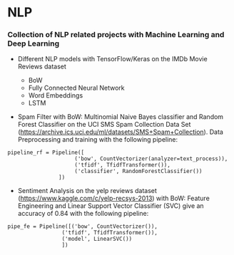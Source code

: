 # NLP
### Collection of NLP related projects with Machine Learning and Deep Learning

- Different NLP models with TensorFlow/Keras on the IMDb Movie Reviews dataset
  - BoW
  - Fully Connected Neural Network
  - Word Embeddings
  - LSTM

- Spam Filter with BoW: Multinomial Naive Bayes classifier and Random Forest Classifier on the UCI SMS Spam Collection Data Set (https://archive.ics.uci.edu/ml/datasets/SMS+Spam+Collection). Data Preprocessing and training with the following pipeline:

```
pipeline_rf = Pipeline([
                     ('bow', CountVectorizer(analyzer=text_process)),
                     ('tfidf', TfidfTransformer()),
                     ('classifier', RandomForestClassifier())
                ])
```


- Sentiment Analysis on the yelp reviews dataset (https://www.kaggle.com/c/yelp-recsys-2013) with BoW: Feature Engineering and Linear Support Vector Classifier (SVC) give an accuracy of 0.84 with the following pipeline:

```
pipe_fe = Pipeline([('bow', CountVectorizer()),
                 ('tfidf', TfidfTransformer()),
                 ('model', LinearSVC())
                 ])
 ```

